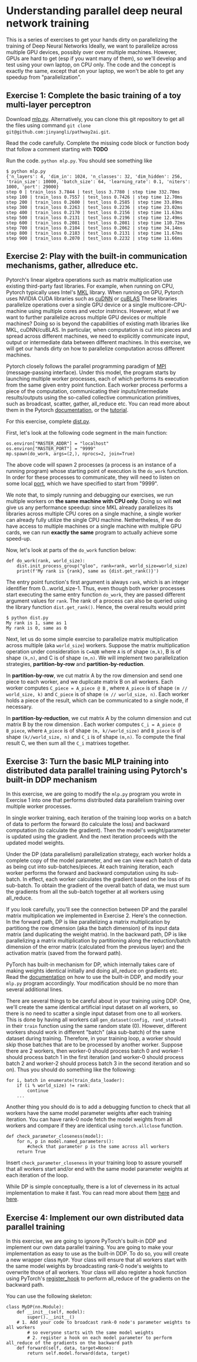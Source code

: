 # Understanding parallel deep neural network training

This is a series of exercises to get your hands dirty on parallelizing the training of Deep Neural Networks Ideally, we want to parallelize across multiple GPU devices, possibly over over multiple machines.  However, GPUs are hard to get (esp if you want many of them), so we'll develop and test using your own laptop, on CPU only. The code and the concept is exactly the same, except that on your laptop, we won't be able to get any speedup from "parallelization".

## Exercise 1: Complete the basic training of a toy multi-layer perceptron

Download [mlp.py](https://github.com/jinyangli/pathway2ai/blob/master/mlp.py).  Alternatively, you can clone this git repository to get all the files using command `git clone git@github.com:jinyangli/pathway2ai.git`.

Read the code carefully. Complete the missing code block or function body that follow a comment starting with **TODO**

Run the code. `python mlp.py`. You should see something like

```
$ python mlp.py
{'n_layers': 4, 'dim_in': 1024, 'n_classes': 32, 'dim_hidden': 256, 'train_size': 10000, 'batch_size': 64, 'learning_rate': 0.1, 'niters': 1000, 'port': 29000}                                                                                          
step 0 | train_loss 3.7844 | test_loss 3.7780 | step time 332.70ms
step 100 | train_loss 0.7557 | test_loss 0.7426 | step time 12.70ms
step 200 | train_loss 0.2600 | test_loss 0.2585 | step time 33.89ms
step 300 | train_loss 0.2263 | test_loss 0.2236 | step time 23.02ms
step 400 | train_loss 0.2170 | test_loss 0.2156 | step time 11.63ms
step 500 | train_loss 0.2131 | test_loss 0.2196 | step time 12.49ms
step 600 | train_loss 0.2081 | test_loss 0.2081 | step time 110.72ms
step 700 | train_loss 0.2104 | test_loss 0.2062 | step time 34.14ms
step 800 | train_loss 0.2183 | test_loss 0.2131 | step time 11.67ms
step 900 | train_loss 0.2070 | test_loss 0.2232 | step time 11.66ms
```

## Exercise 2: Play with the built-in communication mechanisms, gather, allreduce etc.

Pytorch's linear algebra operations such as matrix multiplication use existing third-party fast libraries.  For example, when running on CPU, Pytorch typically uses Intel's [MKL](https://en.wikipedia.org/wiki/Math_Kernel_Library) library.  When running on GPU, Pytorch uses NVIDIA CUDA libraries such as [cuDNN](https://developer.nvidia.com/cudnn) or [cuBLAS](https://developer.nvidia.com/cublas#:~:text=The%20cuBLAS%20library%20contains%20extensions,improvements%20and%20new%20GPU%20architectures.)  These libraries parallelize operations over a single GPU device or a single multicore-CPU-machine using multiple cores and vector instrincs.  However, what if we want to further parallelize across multiple GPU devices or multiple machines?  Doing so is beyond the capabilities of existing math libraries like MKL, cuDNN/cuBLAS.  In particular, when computation is cut into pieces and spread across different machines,  we need to explicitly communicate input, output or intermediate data between different machines.  In this exercise, we will get our hands dirty on how to parallelize computation across different machines.

Pytorch closely follows the parallel programming paradigm of [MPI](https://en.wikipedia.org/wiki/Message_Passing_Interface) (message-passing interface).  Under this model, the program starts by launching multiple worker processes, each of which performs its execution from the same given entry point function.  Each worker process performs a piece of the computation, communicating their inputs/intermediate results/outputs using the so-called collective communication primitives, such as broadcast, scatter, gather, all\_reduce etc. You can read more about them in the Pytorch [documentation](https://pytorch.org/docs/stable/distributed.html), or the [tutorial](https://pytorch.org/tutorials/intermediate/dist_tuto.html).

For this exercise, complete [dist.py](https://github.com/jinyangli/pathway2ai/blob/master/dist.py).

First, let's look at the following code segment in the main function:
```
os.environ["MASTER_ADDR"] = "localhost"                                                                                           
os.environ["MASTER_PORT"] = "9999"                                                                                                
mp.spawn(do_work, args=(2,), nprocs=2, join=True)       
```
The above code will spawn 2 processes (a process is an instance of a running program) whose starting point of execution is the `do_work` function. In order for these processes to communicate, they will need to listen on some local [port](https://en.wikipedia.org/wiki/Port_(computer_networking)), which we have specified to start from "9999". 

We note that, to simply running and debugging our exercises, we run multiple workers on **the same machine with CPU only**. Doing so will **not** give us any performance speedup: since MKL already parallelizes its libraries across multiple CPU cores on a single machine, a single worker can already fully utilize the single CPU machine.  Nethertheless, if we do have access to multiple machines or a single machine with multiple GPU cards, we can run **exactly the same** program to actually achieve some speed-up.

Now, let's look at parts of the `do_work` function below:
```
def do_work(rank, world_size):
    dist.init_process_group("gloo", rank=rank, world_size=world_size)
    print(f'My rank is {rank}, same as {dist.get_rank()}')
```
The entry point function's first argument is always `rank`, which is an integer identifier from 0...world\_size-1.  Thus, even though both worker processes start executing the same entry function `do_work`, they are passed different argument values for `rank`.
The rank of a process can also be queried using the library function `dist.get_rank()`. Hence, the overal results would print 
```
$ python dist.py
My rank is 1, same as 1
My rank is 0, same as 0
```
Next, let us do some simple exercise to parallelize matrix multiplication across multiple (aka `world_size`) workers.  Suppose the matrix multiplication operation under consideration is `C=A@B` where `A` is of shape `(m,k)`, B is of shape `(k,n)`, and C is of shape `(m,n)`.  We will implement two parallelization strategies, **partition-by-row** and **partition-by-reduction**.  

In **partition-by-row**, we cut matrix A by the row dimension and send one piece to each worker, and we duplicate matrix B on all workers.  Each worker computes `C_piece = A_piece @ B` , where `A_piece` is of shape `(m // world_size, k)` and `C_piece` is of shape `(m // world_size, n)`.  Each worker holds a piece of the result, which can be communicated to a single node, if necessary.  

In **partition-by-reduction**, we cut matrix A by the column dimension and cut matrix B by the row dimension . Each worker computes `C_i = A_piece @ B_piece`, where `A_piece` is of shape `(m, k//world_size)` and `B_piece` is of shape `(k//world_size, n)` and `C_i` is of shape `(m,n)`.  To compute the final result C, we then sum all the `C_i` matrixes together.

## Exercise 3: Turn the basic MLP training into distributed data parallel training using Pytorch's built-in DDP mechanism

In this exercise, we are going to modify the `mlp.py` program you wrote in Exercise 1 into one that performs distributed data parallelism training over multiple worker processes.

In single worker training, each iteration of the training loop works on a batch of data to perform the forward (to calculate the loss) and backward computation (to calculate the gradient). Then the model's weight/parameter is updated using the gradient. And the next iteration proceeds with the updated model weights.

Under the DP (data parallelism) parallelization strategy, each worker holds a complete copy of the model parameter, and we can view each batch of data as being cut into sub-batches/pieces. At each training iteration, each worker performs the forward and backward computation using its sub-batch.  In effect, each worker calculates the gradient based on the loss of its sub-batch.  To obtain the gradient of the overall batch of data, we must sum the gradients from all the sub-batch together at all workers using all_reduce.  

If you look carefully, you'll see the connection between DP and the parallel matrix multiplication we implemented in Exercise 2.  Here's the connection. In the forward path, DP is like parallelizing a matrix multiplication by partitiong the row dimension (aka the batch dimension) of its input data matrix (and duplicating the weight matrix). In the backward path, DP is like parallelizing a matrix multiplication by partitioning along the reduction/batch dimension of the error matrix (calculated from the previous layer) and the activation matrix (saved from the forward path).  

PyTorch has built-in mechanism for DP, which internally takes care of making weights identical initially and doing all_reduce on gradients etc. Read the [documentation](https://pytorch.org/tutorials/intermediate/ddp_tutorial.html) on how to use the built-in DDP, and modify your `mlp.py` program accordingly. Your modification should be no more than several additional lines.  

There are several things to be careful about in your training using DDP. One, we'll create the same identical artificial input dataset on all workers, so there is no need to scatter a single input dataset from one to all workers.  This is done by having all workers call `gen_dataset(config, rand_state=0)` in their `train` function using the same random state (0).  However, different workers should work in different "batch" (aka sub-batch) of the same dataset during training.  Therefore, in your training loop, a worker should skip those batches that are to be processed by another worker. Suppose there are 2 workers, then worker-0 should process batch 0 and worker-1 should process batch 1 in the first iteration (and worker-0 should process batch 2 and worker-2 should process batch 3 in the second iteration and so on). Thus you should do something like the following:

```
for i, batch in enumerate(train_data_loader):
    if (i % world_size) != rank:
        continue
    ...
```

Another thing you should do is to add a debugging function to check that all workers have the same model parameter weights after each training iteration. You can have rank-0 node fetch the model weights from all workers and compare if they are identical using `torch.allclose` function.

```
def check_parameter_closeness(model):
    for n, p in model.named_parameters():
        #check that parameter p is the same across all workers
    return True
```

Insert `check_parameter_closeness` in your training loop to assure yourself that all workers start and/or end with the same model parameter weights at each iteration of the loop.

While DP is simple conceptually, there is a lot of cleverness in its actual implementation to make it fast.  You can read more about them [here](https://arxiv.org/pdf/2006.15704.pdf) and [here](https://sysnetome.com/papers/bytescheduler_sosp2019.pdf).

## Exercise 4: Implement our own distributed data parallel training

In this exercise, we are going to ignore PyTorch's built-in DDP and implement our own data parallel training.  You are going to make your implementation as easy to use as the built-in DDP. To do so, you will create a new wrapper class `MyDP`. 
Your class will ensure that all workers start with the same model weights by broadcasting rank-0 node's weights to overwrite those of all workers.  Your class will also register a hook function using PyTorch's [register_hook](https://pytorch.org/docs/stable/generated/torch.Tensor.register_hook.html) to perform all_reduce of the gradients on the backward path.

You can use the following skeleton:
```
class MyDP(nn.Module):
    def __init__(self, model):
        super().__init__()
	# 1. Add your code to broadcast rank-0 node's parameter weights to all workers 
        # so everyone starts with the same model weights
        # 2. register a hook on each model parameter to perform all_reduce of the gradients on the backward path
    def forward(self, data, target=None):
        return self.model.forward(data, target)


